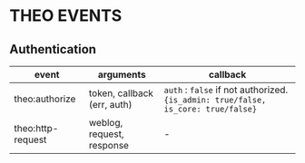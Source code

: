 # THEO EVENTS

## Authentication

| event | arguments | callback |
| ------| --------- | ------ |
|theo:authorize | token, callback (err, auth) | `auth` : `false` if not authorized.   `{is_admin: true/false, is_core: true/false}` |
|theo:http-request | weblog, request, response | - | 
